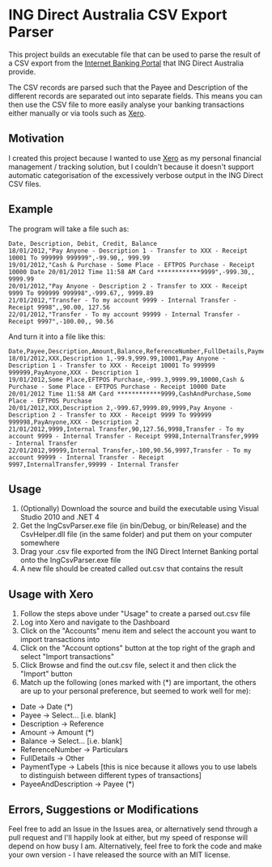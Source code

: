 ﻿ING Direct Australia CSV Export Parser
======================================

This project builds an executable file that can be used to parse the result of a CSV export from the [Internet Banking Portal](http://www.ingdirect.com.au) that ING Direct Australia provide.

The CSV records are parsed such that the Payee and Description of the different records are separated out into separate fields. This means you can then use the CSV file to more easily analyse your banking transactions either manually or via tools such as [Xero](http://www.xero.com).

Motivation
----------

I created this project because I wanted to use [Xero](http://www.xero.com) as my personal financial management / tracking solution, but I couldn't because it doesn't support automatic categorisation of the excessively verbose output in the ING Direct CSV files.

Example
-------

The program will take a file such as:

    Date, Description, Debit, Credit, Balance
    18/01/2012,"Pay Anyone - Description 1 - Transfer to XXX - Receipt 10001 To 999999 999999",-99.90,, 999.99
    19/01/2012,"Cash & Purchase - Some Place - EFTPOS Purchase - Receipt 10000 Date 20/01/2012 Time 11:58 AM Card ************9999",-999.30,, 9999.99
    20/01/2012,"Pay Anyone - Description 2 - Transfer to XXX - Receipt 9999 To 999999 999998",-999.67,, 9999.89
    21/01/2012,"Transfer - To my account 9999 - Internal Transfer - Receipt 9998",,90.00, 127.56
    22/01/2012,"Transfer - To my account 99999 - Internal Transfer - Receipt 9997",-100.00,, 90.56 

And turn it into a file like this:

    Date,Payee,Description,Amount,Balance,ReferenceNumber,FullDetails,PaymentType,PayeeAndDescription
    18/01/2012,XXX,Description 1,-99.9,999.99,10001,Pay Anyone - Description 1 - Transfer to XXX - Receipt 10001 To 999999 999999,PayAnyone,XXX - Description 1
    19/01/2012,Some Place,EFTPOS Purchase,-999.3,9999.99,10000,Cash & Purchase - Some Place - EFTPOS Purchase - Receipt 10000 Date 20/01/2012 Time 11:58 AM Card ************9999,CashAndPurchase,Some Place - EFTPOS Purchase
    20/01/2012,XXX,Description 2,-999.67,9999.89,9999,Pay Anyone - Description 2 - Transfer to XXX - Receipt 9999 To 999999 999998,PayAnyone,XXX - Description 2
    21/01/2012,9999,Internal Transfer,90,127.56,9998,Transfer - To my account 9999 - Internal Transfer - Receipt 9998,InternalTransfer,9999 - Internal Transfer
    22/01/2012,99999,Internal Transfer,-100,90.56,9997,Transfer - To my account 99999 - Internal Transfer - Receipt 9997,InternalTransfer,99999 - Internal Transfer

Usage
-----

 1. (Optionally) Download the source and build the executable using Visual Studio 2010 and .NET 4
 2. Get the IngCsvParser.exe file (in bin/Debug, or bin/Release) and the CsvHelper.dll file (in the same folder) and put them on your computer somewhere
 3. Drag your .csv file exported from the ING Direct Internet Banking portal onto the IngCsvParser.exe file
 4. A new file should be created called out.csv that contains the result

Usage with Xero
---------------

 1. Follow the steps above under "Usage" to create a parsed out.csv file
 2. Log into Xero and navigate to the Dashboard
 3. Click on the "Accounts" menu item and select the account you want to import transactions into
 4. Click on the "Account options" button at the top right of the graph and select "Import transactions"
 5. Click Browse and find the out.csv file, select it and then click the "Import" button
 6. Match up the following (ones marked with (\*) are important, the others are up to your personal preference, but seemed to work well for me):
   * Date -> Date (\*)
   * Payee -> Select... [i.e. blank]
   * Description -> Reference
   * Amount -> Amount (\*)
   * Balance -> Select... [i.e. blank]
   * ReferenceNumber -> Particulars
   * FullDetails -> Other
   * PaymentType -> Labels [this is nice because it allows you to use labels to distinguish between different types of transactions]
   * PayeeAndDescription -> Payee (\*)

Errors, Suggestions or Modifications
------------------------------------

Feel free to add an Issue in the Issues area, or alternatively send through a pull request and I'll happily look at either, but my speed of response will depend on how busy I am. Alternatively, feel free to fork the code and make your own version - I have released the source with an MIT license.

